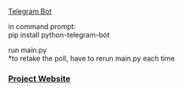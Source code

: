 [Telegram Bot](https://web.telegram.org/#/im?p=@yourpersonalconsultantbot)

in command prompt:\
pip install python-telegram-bot

run main.py\
*to retake the poll, have to rerun main.py each time


### [Project Website](https://amyphenjati.github.io/team_asia/)
